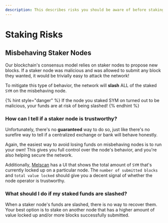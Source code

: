 ```yaml
---
description: This describes risks you should be aware of before staking your SYM
---
```


# Staking Risks

## Misbehaving Staker Nodes

Our blockchain's consensus model relies on staker nodes to propose new blocks. If a staker node was malicious and was allowed to submit any block they wanted, it would be trivially easy to attack the network!&#x20;

To mitigate this type of behavior, the network will **slash** ALL of the staked `SYM` on the misbehaving node.&#x20;

{% hint style="danger" %}
If the node you staked SYM on turned out to be malicious, your funds are at risk of being slashed!
{% endhint %}

### How can I tell if a staker node is trustworthy?

Unfortunately, there's no **guaranteed** way to do so, just like there's no surefire way to tell if a centralized exchange or bank will behave honestly.

Again, the easiest way to avoid losing funds on misbehaving nodes is to run your own! This gives you full control over the node's behavior, and you're also helping secure the network.

Additionally, [Melscan](https://scan.themelio.org/) has a UI that shows the total amount of `SYM` that's currently locked up on a particular node. The `number of submitted blocks` and `total value locked` should give you a decent signal of whether the node operator is trustworthy.

### What should I do if my staked funds are slashed?

When a staker node's funds are slashed, there is no way to recover them. Your best option is to stake on another node that has a higher amount of value locked up and/or more blocks successfully submitted.
